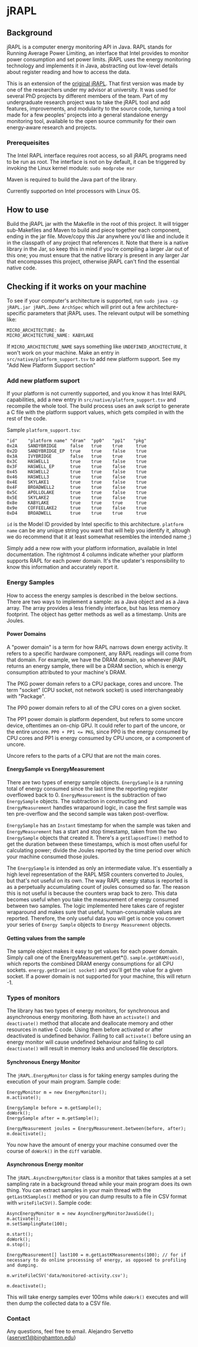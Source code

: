 # jRAPL

## Background
jRAPL is a computer energy monitoring API in Java. RAPL stands for Running Average Power Limiting, an interface that Intel provides to monitor power consumption
and set power limits. jRAPL uses the energy monitoring technology and implements it in Java, abstracting out low-level details about register reading and how to
access the data.

This is an extension of the [original jRAPL](https://github.com/kliu20/jRAPL). That first version was made by one of the researchers under my advisor
at university. It was used for several PhD projects by different members of the team. Part of my undergraduate research project was to take the jRAPL
tool and add features, improvements, and modularity to the source code, turning a tool made for a few peoples' projects into a general standalone
energy monitoring tool, available to the open source community for their own energy-aware research and projects.

### Prerequeisites
The Intel RAPL interface requires root access, so all jRAPL programs need to be run as root. The interface is not on by default, it can be
triggered by invoking the Linux kernel module: `sudo modprobe msr`

Maven is required to build the Java part of the library.

Currently supported on Intel processors with Linux OS.

## How to use
Build the jRAPL jar with the Makefile in the root of this project. It will trigger sub-Makefiles and Maven to build and piece together
each component, ending in the jar file. Move/copy this Jar anywhere you'd like and include it in the classpath of any project that references
it. Note that there is a native library in the Jar, so keep this in mind if you're compiling a larger Jar out of this one; you must ensure that
the native library is present in any larger Jar that encompasses this project, otherwise jRAPL can't find the essential native code.

## Checking if it works on your machine
To see if your computer's architecture is supported, run 
```sudo java -cp jRAPL.jar jRAPL.Demo ArchSpec```
which will print out a few architecture-specific parameters that jRAPL uses. The relevant output will be something like:
```
MICRO_ARCHITECTURE: 8e
MICRO_ARCHITECTURE_NAME: KABYLAKE
```
If `MICRO_ARCHITECTURE_NAME` says something like `UNDEFINED_ARCHITECTURE`, it won't work on your machine.
Make an entry in `src/native/platform_support.tsv` to add new platform support. See my "Add New Platform Support section"

### Add new platform suport
If your platform is not currently supported, and you know it has Intel RAPL capabilities, add a new entry in `src/native/platform_support.tsv` and
recompile the whole tool. The build process uses an awk script to generate a C file with the platform support values, which gets compiled in with the
rest of the code.

Sample `platform_support.tsv`:
```
"id"    "platform name" "dram"  "pp0"   "pp1"   "pkg"
0x2A    SANDYBRIDGE     false   true    true     true
0x2D    SANDYBRIDGE_EP  true    true    false    true
0x3A    IVYBRIDGE       false   true    true     true
0x3C    HASWELL1        true    true    false    true
0x3F    HASWELL_EP      true    true    false    true
0x45    HASWELL2        true    true    false    true
0x46    HASWELL3        true    true    false    true
0x4E    SKYLAKE1        true    true    false    true
0x4F    BROADWELL2      true    true    false    true
0x5C    APOLLOLAKE      true    true    false    true
0x5E    SKYLAKE2        true    true    false    true
0x8e    KABYLAKE        true    true    true     true
0x9e    COFFEELAKE2     true    true    false    true
0xD4    BROADWELL       true    true    true     true
```
`id` is the Model ID provided by Intel specific to this architecture. `platform name` can be any unique
string you want that will help you identify it, altough we do recommend that it at least somewhat resembles
the intended name ;)

Simply add a new row with your platform information, available in Intel
documentation.  The rightmost 4 columns indicate whether your platform
supports RAPL for each power domain. It's the updater's responsibility
to know this information and accurately report it.

### Energy Samples
How to access the energy samples is described in the below sections. There are two ways to implement a sample: as a Java object and as a Java array.
The array provides a less friendly interface, but has less memory footprint. The object has getter methods as well as a timestamp. Units are Joules.
#### Power Domains
A "power domain" is a term for how RAPL narrows down energy activity. It refers to a specific hardware component, any RAPL readings will
come from that domain. For example, we have the DRAM domain, so whenever jRAPL returns an energy sample, there will be a DRAM section, which
is energy consumption attributed to your machine's DRAM.

The PKG power domain refers to a CPU package, cores and uncore. The term "socket" (CPU socket, not network socket) is used interchangeably with "Package".

The PP0 power domain refers to all of the CPU cores on a given socket.

The PP1 power domain is platform dependent, but refers to some uncore device, oftentimes an on-chip GPU. It could refer to part of the uncore,
or the entire uncore. `PP0 + PP1 <= PKG`, since PP0 is the energy consumed by CPU cores and PP1 is energy consumed by CPU uncore, or a component
of uncore.

Uncore refers to the parts of a CPU that are not the main cores.

#### EnergySample vs EnergyMeasurement
There are two types of energy sample objects. `EnergySample` is a running total of energy consumed since the last time the reporting register
overflowed back to 0. `EnergyMeasurement` is the subtraction of two `EnergySample` objects. The subtraction in constructing and `EnergyMeasurement`
handles wraparound logic, in case the first sample was ten pre-overflow and the second sample was taken post-overflow.

`EnergySample` has an `Instant` timestamp for when the sample was taken and `EnergyMeasurement` has a start and stop timestamp,
taken from the two `EnergySample` objects that created it. There's a `getElapsedTime()` method to get the duration between these timestamps,
which is most often useful for calculating power; divide the Joules reported by the time period over which your machine consumed
those joules.

The `EnergySample` is intended as only an intermediate value. It's essentially a high level representation of the RAPL MSR counters
converted to Joules, but that's not useful on its own. The way RAPL energy status is reported is as a perpetually accumulating count
of joules consumed so far. The reason this is not useful is because the counters wrap back to zero. This data becomes useful when you
take the measurement of energy consumed between two samples. The logic implemented here takes care of register wraparound and makes sure
that useful, human-consumable values are reported. Therefore, the only useful data you will get is once you convert your series of
`Energy Sample` objects to `Energy Measurement` objects.

#### Getting values from the sample
The sample object makes it easy to get values for each power domain. Simply call one of the EnergyMeasurement.get\*().
`sample.getDRAM(void)`, which reports the combined DRAM energy consumptions for all CPU sockets. `energy.getDram(int socket)` and you'll get the value
for a given socket.  If a power domain is not supported for your machine, this will return -1.

### Types of monitors
The library has two types of energy monitors, for synchronous and asynchronous energy monitoring. Both have an `activate()` and `deactivate()`
method that allocate and deallocate memory and other resources in native C code. Using them before activated or after deactivated is undefined behavior.
Failing to call `activate()` before using an energy monitor will cause undefined behaviour and failing to call `deactivate()` will result in
memory leaks and unclosed file descriptors.

#### Synchronous Energy Monitor
The `jRAPL.EnergyMonitor` class is for taking energy samples during the execution of your main program. Sample code:
```
EnergyMonitor m = new EnergyMonitor();
m.activate();

EnergySample before = m.getSample();
doWork();
EnergySample after = m.getSample();

EnergyMeasurement joules = EnergyMeasurement.between(before, after);
m.deactivate();
```
You now have the amount of energy your machine consumed over the course of `doWork()` in the `diff` variable.

#### Asynchronous Energy monitor
The `jRAPL.AsyncEnergyMonitor` class is a monitor that takes samples at a set sampling rate in a background thread while your main program does its own thing.
You can extract samples in your main thread with the `getLastKSamples()` method or you can dump results to a file in CSV format with `writeFileCSV()`.
Sample code:
```
AsyncEnergyMonitor m = new AsyncEnergyMonitorJavaSide();
m.activate();
m.setSamplingRate(100);

m.start();
doWork();
m.stop();

EnergyMeasurement[] last100 = m.getLastKMeasurements(100); // for if necessary to do online processing of energy, as opposed to profiling and dumping.

m.writeFileCSV('data/monitored-activity.csv');

m.deactivate();
```
This will take energy samples ever 100ms while `doWork()` executes and will then dump the collected data to a CSV file.

### Contact
Any questions, feel free to email. Alejandro Servetto {aservet1@binghamton.edu}

